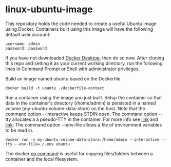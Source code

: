 # linux-ubuntu-image

This repository holds the code needed to create a useful Ubuntu image using Docker.  Containers built using this image will have the following default user account:

```
username: admin
password: password
```

If you have not downloaded [Docker Desktop](https://www.docker.com/products/docker-desktop/), then do so now.  After cloning this repo and setting it as your current working directory, run the following lines in Command Prompt or Shell with administrator privileges.

Build an image named ubuntu based on the Dockerfile.
```
docker build -t ubuntu ./dockerfile-context
```

Run a container using the image you just built.  Setup the container so that data in the container's directory (/home/admin) is persisted in a named volume (my-ubuntu-volume-data-store) on the host.  Note that the command option --interactive keeps STDIN open.  The command option --tty allocates a a pseudo-TTY in the container. For more info see [link](https://qr.ae/pvgrUe) and [link](https://stackoverflow.com/a/59934555).  The command option --env-file allows a file of environment variables to be read in.

```
docker run -v my-ubuntu-volume-data-store:/home/admin --interactive --tty --env-file=./.env ubuntu
```

The docker [cp command](https://docs.docker.com/engine/reference/commandline/cp/) is useful for copying files/folders between a container and the local filesystem.
